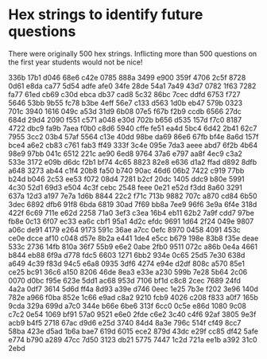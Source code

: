 # Hex strings to identify future questions

There were originally 500 hex strings.  Inflicting more than 500 questions on the first year students would not be nice!

336b
17b1
d046
68e6
c42e
0785
888a
3499
e900
359f
4706
2c5f
8728
0d61
e8da
ca77
5d54
adfe
afe0
34fe
28de
54a1
7a49
43d7
0782
1f63
7282
fa77
61ed
cb69
c30d
ebca
db37
cad8
5c32
86bc
7cec
ddfd
6753
f727
5646
53bb
9b55
fc78
b3be
4eff
56e7
c133
d563
1d0b
eb47
579b
0323
701c
3940
1616
049c
a53d
31d9
6b08
07e5
f67b
f2b9
ccdb
6566
27dc
684d
29d4
2090
f551
c571
a048
e30d
702b
b656
d535
157d
f7c0
8187
4722
dbc9
fa9b
7aea
f0b0
c8d6
5940
cffe
fe51
ea4d
5bc4
6d42
2b41
62c7
7955
3cc2
03b4
57af
5564
c13e
40dd
98be
da69
86e6
67fb
bf4e
8a6d
157f
bce4
a6e2
cb83
c761
fab3
ff49
333f
3c4e
095e
7da3
aeee
abd7
6f2b
4b64
98e9
97bb
041c
6512
221c
ae90
6ed8
9764
37a6
e797
aa8f
4ec9
c3a2
533e
3172
e09b
d6dc
f2b1
bf74
4c65
8823
82e8
e636
d1a2
ffad
d892
8dfb
a648
3273
ab44
c1f4
20b8
fa50
b740
90ac
46d6
06b2
7422
c919
77bb
b24d
b046
2c53
ee53
f072
08d4
7281
b2cf
20dc
1405
ddc9
b80e
5991
4c30
52d1
69d3
e504
4c3f
cebc
2548
feee
0e21
e52d
f3dd
8a60
3291
637a
12d3
a197
7e7a
1d6b
8844
22c2
f71c
713b
9882
707c
a870
cd84
6b50
3dec
6892
dfb6
91f8
6bda
6819
30ad
7f69
bb8a
7ee9
96f6
3e9a
6f4e
318d
422f
6c69
711e
e62d
2258
71a0
3ef3
c3ea
16b4
eb11
62b2
7a9f
cdd7
97be
fb8e
0c13
6f07
ec33
ea6c
cbf1
95a1
4d2c
efdc
9691
1d64
2f24
049e
9807
a06c
de91
4179
e264
9173
591c
36ae
a7cc
0efc
8970
0458
4091
453c
ce0e
dcce
af10
c048
d57e
8b2a
e441
1de4
e5cc
b679
198e
83b8
f35e
deae
533c
2736
14fb
810a
36f7
55b9
e6e2
0abe
2fb0
9511
072c
a86b
0e4a
4661
b844
eb88
6f9a
d778
fdc5
6603
1271
6bb2
934e
0c65
25d5
7e30
638d
a649
4c39
f83d
94c5
e6a8
0935
3df6
4274
e94e
d2df
808c
a570
85e1
ce25
bc91
36c6
a150
8206
46de
8ea3
e33e
a230
599b
7e28
5b64
2c06
0070
d0bc
f95e
623e
5dd1
ac68
953d
7106
bf1d
c8c8
2cec
7689
24fd
4a2a
0df7
3614
5d6d
ff4a
8d93
a39e
d746
0eec
1e25
7b3e
f202
3e96
140d
782e
a966
f0ba
852e
1c66
e9ad
c8a2
9210
fcb9
4026
c208
f833
a0f7
165b
9cda
329a
699d
a7c0
344e
b66e
6be6
313f
6cc0
0c5e
e86d
1080
9c08
c7c2
0e54
1069
bf91
57a0
9521
e6e0
2fde
c6e2
3c40
c4f6
92af
3805
9e3f
acb9
b4f5
2718
67ac
d9d6
e25d
3740
84d4
8a3e
796c
514f
cf49
8cc7
58ba
423e
d5ad
1b6a
bae7
619d
6015
ece2
879d
43dc
e29f
cc85
df42
5afe
e774
b790
a289
47cc
7d50
3123
db21
5775
7447
1c2d
721a
ee1b
a392
31c0
2ebd
